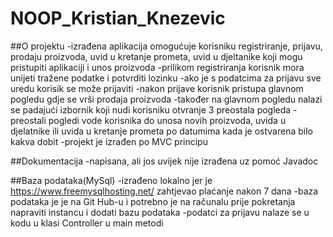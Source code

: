 # NOOP_Kristian_Knezevic

##O projektu
-izrađena aplikacija omogućuje korisniku registriranje, prijavu, prodaju proizvoda, uvid u kretanje prometa, uvid u djeltanike koji mogu pristupiti aplikaciji i unos proizvoda
-prilikom registriranja korisnik mora unijeti tražene podatke i potvrditi lozinku
-ako je s podatcima za prijavu sve uredu korisik se može prijaviti
-nakon prijave korisnik pristupa glavnom pogledu gdje se vrši prodaja proizvoda
-također na glavnom pogledu nalazi se padajući izbornik koji nudi korisniku otvranje 3 preostala pogleda
-preostali pogledi vode korisnika do unosa novih proizvoda, uvida u djelatnike ili uvida u kretanje prometa po datumima kada je ostvarena bilo kakva dobit
-projekt je izrađen po MVC principu

##Dokumentacija
-napisana, ali jos uvijek nije izrađena uz pomoć Javadoc

##Baza podataka(MySql)
-izrađeno lokalno jer je https://www.freemysqlhosting.net/ zahtjevao plaćanje nakon 7 dana
-baza podataka je je na Git Hub-u i potrebno je na računalu prije pokretanja napraviti instancu i dodati bazu podataka
-podatci za prijavu nalaze se u kodu u klasi Controller u main metodi

